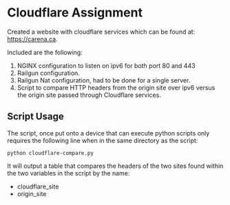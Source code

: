 # Cloudflare Assignment
Created a website with cloudflare services which can be found at: https://carena.ca. 


Included are the following: 
1. NGINX configuration to listen on ipv6 for both port 80 and 443 
2. Railgun configuration. 
3. Railgun Nat configuration, had to be done for a single server. 
4. Script to compare HTTP headers from the origin site over ipv6 versus the origin site passed through Cloudflare services.

## Script Usage

The script, once put onto a device that can execute python scripts only requires the following line when in the same directory as the script: 
``` 
python cloudflare-compare.py 
``` 

It will output a table that compares the headers of the two sites found within the two variables in the script by the name: 
* cloudflare_site
* origin_site
